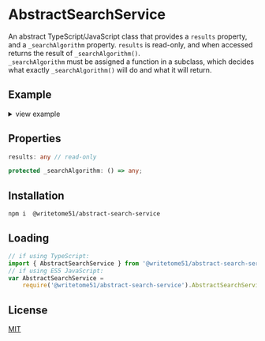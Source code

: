 # AbstractSearchService

An abstract TypeScript/JavaScript class that provides a `results` property,  
and a `_searchAlgorithm` property.  `results` is read-only, and when accessed  
returns the result of `_searchAlgorithm()`.   
`_searchAlgorithm` must be assigned a function in a subclass, which decides  
what exactly `_searchAlgorithm()` will do and what it will return.


## Example
<details>
<summary>view example</summary>

```ts
// Create a subclass...
export class UserSearchService extends AbstractSearchService {

    searchText = '';

    constructor(private __users: User[]){
    
        this._searchAlgorithm = () => {
            // If no searchText, return all users:
            if (this.searchText.length === 0) return this.__users;
            
            // Else, check if searchText found in user's name:
            else return this.__users.filter((user) => {
                if (user.name === undefined) return false;
                else return (user.name.includes(this.searchText));
            });
        };
    }

}

let userSearch = new UserSearchService(getUsersSomehow());
userSearch.searchText = 'Jane Fonda';

console.log(userSearch.results);
// logs array of users whose names match 'Jane Fonda'
```
</details>
    


## Properties
```ts
results: any // read-only

protected _searchAlgorithm: () => any;
```


## Installation

`npm i  @writetome51/abstract-search-service`

## Loading
```ts
// if using TypeScript:
import { AbstractSearchService } from '@writetome51/abstract-search-service';
// if using ES5 JavaScript:
var AbstractSearchService = 
    require('@writetome51/abstract-search-service').AbstractSearchService;
```

## License
[MIT](https://choosealicense.com/licenses/mit/)
